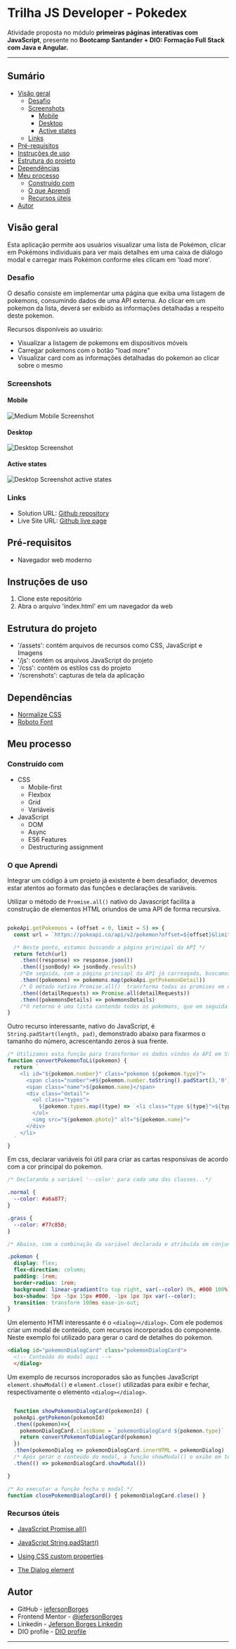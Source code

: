 # Trilha JS Developer - Pokedex

Atividade proposta no módulo **primeiras páginas interativas com JavaScript**, presente no **Bootcamp Santander + DIO: Formação Full Stack com Java e Angular.**

---

## Sumário

- [Visão geral](#visão-geral)
  - [Desafio](#desafio)
  - [Screenshots](#screenshots)
    - [Mobile](#mobile)
    - [Desktop](#desktop)
    - [Active states](#active-states)
  - [Links](#links)
- [Pré-requisitos](#pré-requisitos)
- [Instruções de uso](#instruções-de-uso)
- [Estrutura do projeto](#estrutura-do-projeto)
- [Dependências](#dependências)
- [Meu processo](#meu-processo)
  - [Construído com](#construído-com)
  - [O que Aprendi](#o-que-aprendi)
  - [Recursos úteis](#recursos-úteis)
- [Autor](#autor)

## Visão geral

Esta aplicação permite aos usuários visualizar uma lista de Pokémon, clicar em Pokémons individuais para ver mais detalhes em uma caixa de diálogo modal e carregar mais Pokémon conforme eles clicam em 'load more'.

### Desafio

O desafio consiste em implementar uma página que exiba uma listagem de pokemons, consumindo dados de uma API externa. Ao clicar em um pokemon da lista, deverá ser exibido as informações detalhadas a respeito deste pokemon.

Recursos disponíveis ao usuário:

- Visualizar a listagem de pokemons em dispositivos móveis
- Carregar pokemons com o botão "load more"
- Visualizar card com as informações detalhadas do pokemon ao clicar sobre o mesmo

### Screenshots

#### Mobile

![Medium Mobile Screenshot](./assets/screenshots/mobile-m-screenshot.jpeg)

#### Desktop

![Desktop Screenshot](./assets/screenshots/desktop-screenshot.jpeg)

#### Active states

![Desktop Screenshot active states](./assets/screenshots/active-states.gif)

### Links

- Solution URL: [Github repository](https://github.com/jefersonBorges/js-developer-pokedex)
- Live Site URL: [Github live page](https://jefersonborges.github.io/js-developer-pokedex/)

## Pré-requisitos

- Navegador web moderno

## Instruções de uso

1. Clone este repositório
2. Abra o arquivo 'index.html' em um navegador da web

## Estrutura do projeto

- '/assets': contém arquivos de recursos como CSS, JavaScript e Imagens
- '/js': contém os arquivos JavaScript do projeto
- '/css': contém os estilos css do projeto
- '/screnshots': capturas de tela da aplicação

## Dependências

- [Normalize CSS](https://cdnjs.cloudflare.com/ajax/libs/normalize/8.0.1/normalize.min.css)
- [Roboto Font](https://fonts.googleapis.com/css2?family=Roboto:wght@100;300;500;700&display=swap)

## Meu processo

### Construído com

- CSS
  - Mobile-first
  - Flexbox
  - Grid
  - Variáveis
- JavaScript
  - DOM
  - Async
  - ES6 Features
  - Destructuring assignment

### O que Aprendi

Integrar um código à um projeto já existente é bem desafiador, devemos estar atentos ao formato das funções e declarações de variáveis.

Utilizar o método de `Promise.all()` nativo do Javascript facilita a construção de elementos HTML oriundos de uma API de forma recursiva.

```javascript

pokeApi.getPokemons = (offset = 0, limit = 5) => {
  const url = `https://pokeapi.co/api/v2/pokemon?offset=${offset}&limit=${limit}`

  /* Neste ponto, estamos buscando a página principal da API */
  return fetch(url)
    .then((response) => response.json()) 
    .then((jsonBody) => jsonBody.results)
    /*Em seguida, com a página princiapl da API já carreagada, buscamos os detalhes da cada pokemon */
    .then((pokemons) => pokemons.map(pokeApi.getPokemonDetail))
    /* O método nativo Promise.all()  transforma todas as promises em uma só, retornando somente quando todas as promises forem cumpridas */ 
    .then((detailRequests) => Promise.all(detailRequests))
    .then((pokemonsDetails) => pokemonsDetails)
    /*O retorno é uma lista contendo todos os pokemons, que em seguida será transformada em HTML*/
}
```

Outro recurso interessante, nativo do JavaScript, é `String.padStart(length, pad)`, demonstrado abaixo para fixarmos o tamanho do número, acrescentando zeros à sua frente.

```javascript
/* Utilizamos esta função para transformar os dados vindos da API em String */
function convertPokemonToLi(pokemon) {
  return `
    <li id="${pokemon.number}" class="pokemon ${pokemon.type}">
      <span class="number">#${pokemon.number.toString().padStart(3,'0')}</span>
      <span class="name">${pokemon.name}</span>
      <div class="detail">
        <ol class="types">
          ${pokemon.types.map((type) => `<li class="type ${type}">${type}</li>`).join('')}
        </ol>
        <img src="${pokemon.photo}" alt="${pokemon.name}">
      </div>
    </li>
  `
}

```

Em css, declarar variáveis foi útil para criar as cartas responsivas de acordo com a cor principal do pokemon.

```css
/* Declarando a variável '--color' para cada uma das classes...*/

.normal {
  --color: #a6a877;
}

.grass {
  --color: #77c850;
}

/* Abaixo, com a combinação da variável declarada e atribuída em conjunto com a classe 'pokemon', podemos estilizar dinamicamente cada elemento da lista */

.pokemon {
  display: flex;
  flex-direction: column;
  padding: 1rem;
  border-radius: 1rem;
  background: linear-gradient(to top right, var(--color) 0%, #000 100%);
  box-shadow: 5px -5px 15px #000, -1px 1px 3px var(--color);
  transition: transform 100ms ease-in-out;
}

```

Um elemento HTMl interessante é o `<dialog></dialog>`. Com ele podemos criar um modal de conteúdo, com recursos incorporados do componente. Neste exemplo foi utilizado para gerar o card de detalhes do pokemon.

```html
<dialog id="pokemonDialogCard" class="pokemonDialogCard">
  <!-- Conteúdo do modal aqui -->
  </dialog>
```

Um exemplo de recursos incroporados são as funções JavaScript `element.showModal()` e `element.close()` utilizadas para exibir e fechar, respectivamente o elemento `<dialog></dialog>`.

```javascript

  function showPokemonDialogCard(pokemonId) {
  pokeApi.getPokemon(pokemonId)
  .then((pokemon)=>{
    pokemonDialogCard.className = `pokemonDialogCard ${pokemon.type}`
    return convertPokemonToDialogCard(pokemon)
  })
  .then(pokemonDialog => pokemonDialogCard.innerHTML = pokemonDialog)
  /* Após gerar o conteúdo do modal, a função showModal() o exibe em tela */
  .then(() => pokemonDialogCard.showModal())

}

/* Ao executar a função fecha o modal */
function closePokemonDialogCard() { pokemonDialogCard.close() }

```

### Recursos úteis

- [JavaScript Promise.all()](https://developer.mozilla.org/en-US/docs/Web/JavaScript/Reference/Global_Objects/Promise/all)

- [JavaScript String.padStart()](https://developer.mozilla.org/en-US/docs/Web/JavaScript/Reference/Global_Objects/String/padStart)

- [Using CSS custom properties](https://developer.mozilla.org/en-US/docs/Web/CSS/Using_CSS_custom_properties)

- [The Dialog element](https://developer.mozilla.org/en-US/docs/Web/HTML/Element/dialog)

## Autor

- GitHub - [jefersonBorges](https://github.com/jefersonBorges/jefersonBorges)
- Frontend Mentor - [@jefersonBorges](https://www.frontendmentor.io/profile/jefersonBorges)
- Linkedin - [Jeferson Borges Linkedin](https://www.linkedin.com/in/jeferson-borges-543b34229)
- DIO profile - [DIO profile](https://www.dio.me/users/borges_jeferson)

---
